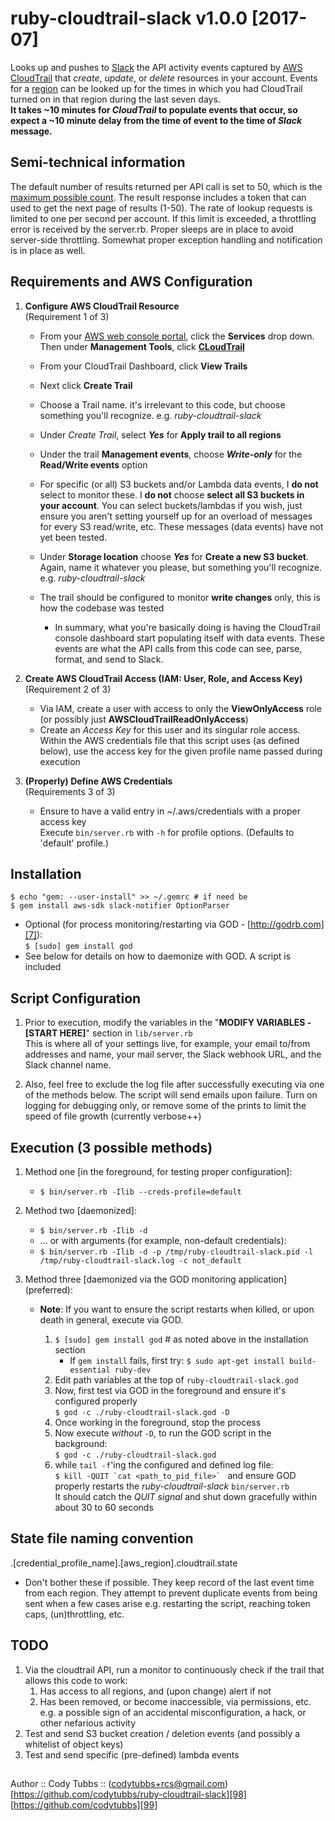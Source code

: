 
# ruby-cloudtrail-slack v1.0.0 [2017-07]

   Looks up and pushes to [Slack][1] the API activity events captured by [AWS CloudTrail][2] that *create*, *update*, or *delete*
   resources in your account. Events for a [region][3] can be looked up for the times in which you had CloudTrail
   turned on in that region during the last seven days.  
   **It takes ~10 minutes for *CloudTrail* to populate events that occur, so expect a ~10 minute delay from the
   time of event to the time of *Slack* message.**

## Semi-technical information
   The default number of results returned per API call is set to 50, which is the [maximum possible count][4].
   The result response includes a token that can used to get the next page of results (1-50).
   The rate of lookup requests is limited to one per second per account. If this limit is exceeded,
   a throttling error is received by the server.rb. Proper sleeps are in place to avoid server-side
   throttling. Somewhat proper exception handling and notification is in place as well.

## Requirements and AWS Configuration
1. **Configure AWS CloudTrail Resource**  
(Requirement 1 of 3)
    - From your [AWS web console portal][5], click the **Services** drop down. Then under **Management Tools**, click **[CLoudTrail][6]**    
    - From your CloudTrail Dashboard, click **View Trails**
    - Next click **Create Trail**  
    - Choose a Trail name. it's irrelevant to this code, but choose something you'll recognize. e.g. *ruby-cloudtrail-slack* 
    - Under *Create Trail*, select **_Yes_** for **Apply trail to all regions**  
    - Under the trail **Management events**, choose **_Write-only_** for the **Read/Write events** option  
    - For specific (or all) S3 buckets and/or Lambda data events, I **do not** select to monitor these. I **do not** choose **select all S3 buckets in your account**. You can select
    buckets/lambdas if you wish, just ensure you aren't setting yourself up for an overload of messages for every S3 read/write, etc. These messages (data events) have not yet been tested.  
    - Under **Storage location** choose **_Yes_** for **Create a new S3 bucket**. Again, name it whatever you please, but something you'll recognize. e.g. *ruby-cloudtrail-slack*
    
    - The trail should be configured to monitor **write changes** only, this is how the codebase was tested 
      - In summary, what you're basically doing is having the CloudTrail console dashboard start populating itself with data events. These events are what the API calls from this code can see, parse, format, and send to Slack.

2. **Create AWS CloudTrail Access (IAM: User, Role, and Access Key)**  
(Requirement 2 of 3)
    - Via IAM, create a user with access to only the **ViewOnlyAccess** role (or possibly just **AWSCloudTrailReadOnlyAccess**)
    - Create an *Access Key* for this user and its singular role access.  Within the AWS credentials file that this script uses (as defined below), use the access key for the given profile name passed during execution

3. **(Properly) Define AWS Credentials**  
(Requirements 3 of 3)
    - Ensure to have a valid entry in ~/.aws/credentials with a proper access key  
    Execute `bin/server.rb` with `-h` for profile options. (Defaults to 'default' profile.)

## Installation

`$ echo "gem: --user-install" >> ~/.gemrc # if need be`  
`$ gem install aws-sdk slack-notifier OptionParser`  

 - Optional (for process monitoring/restarting via GOD - [http://godrb.com][7]):  
   `$ [sudo] gem install god`  
 - See below for details on how to daemonize with GOD. A script is included

## Script Configuration

  1. Prior to execution, modify the variables in the "**MODIFY VARIABLES - [START HERE]**" section in `lib/server.rb`  
  This is where all of your settings live, for example, your email to/from addresses and name, your mail server, the Slack webhook URL, and the Slack channel name.  

  2. Also, feel free to exclude the log file after successfully executing via one of the methods below.
  The script will send emails upon failure.  Turn on logging for debugging only, or remove some of the prints to limit
  the speed of file growth (currently verbose++)

## Execution (3 possible methods)

1. Method one [in the foreground, for testing proper configuration]:  
    - `$ bin/server.rb -Ilib --creds-profile=default`  
  
2. Method two [daemonized]:  
    - `$ bin/server.rb -Ilib -d`  
    - ... or with arguments (for example, non-default credentials):
    - `$ bin/server.rb -Ilib -d -p /tmp/ruby-cloudtrail-slack.pid -l /tmp/ruby-cloudtrail-slack.log -c not_default`  
    
3. Method three [daemonized via the GOD monitoring application] (preferred):
    - **Note**: If you want to ensure the script restarts when killed, or upon death in general, execute via GOD.

      1. `$ [sudo] gem install god` # as noted above in the installation section  
         - If `gem install` fails, first try: `$ sudo apt-get install build-essential ruby-dev`  
      2. Edit path variables at the top of `ruby-cloudtrail-slack.god`
      3. Now, first test via GOD in the foreground and ensure it's configured properly  
      `$ god -c ./ruby-cloudtrail-slack.god -D`  
      4. Once working in the foreground, stop the process
      5. Now execute *without* `-D`, to run the GOD script in the background:  
      `$ god -c ./ruby-cloudtrail-slack.god`
      6. while `tail -f`'ing the configured and defined log file:  
      ```$ kill -QUIT `cat <path_to_pid_file>` ``` and
      ensure GOD properly restarts the *ruby-cloudtrail-slack* `bin/server.rb`  
      It should catch the *QUIT signal* and shut down gracefully within about 30 to 60 seconds

## State file naming convention
 .[credential_profile_name].[aws_region].cloudtrail.state  
 - Don't bother these if possible. They keep record of the last event time from each region.  They attempt to prevent duplicate events from
  being sent when a few cases arise e.g. restarting the script, reaching token caps, (un)throttling, etc.


## TODO
1. Via the cloudtrail API, run a monitor to continuously check if the trail that allows this code to work:  
   1. Has access to all regions, and (upon change) alert if not  
   2. Has been removed, or become inaccessible, via permissions, etc. e.g. a possible sign of an accidental misconfiguration, a hack, or other nefarious activity
2. Test and send S3 bucket creation / deletion events (and possibly a whitelist of object keys)  
3. Test and send specific (pre-defined) lambda events  

##

Author :: Cody Tubbs :: (codytubbs+rcs@gmail.com)  
[https://github.com/codytubbs/ruby-cloudtrail-slack][98]
[https://github.com/codytubbs][99]


[1]: https://slack.com
[2]: https://aws.amazon.com/cloudtrail/
[3]: https://aws.amazon.com/about-aws/global-infrastructure/regional-product-services/
[4]: https://docs.aws.amazon.com/sdk-for-ruby/v3/api/Aws/CloudTrail/Client.html#lookup_events-instance_method
[5]: https://us-west-2.console.aws.amazon.com/console/home?region=us-west-2
[6]: https://us-west-2.console.aws.amazon.com/cloudtrail/home?region=us-west-2#/dashboard
[7]: http://godrb.com
[98]: https://github.com/codytubbs/ruby-cloudtrail-slack
[99]: https://github.com/codytubbs